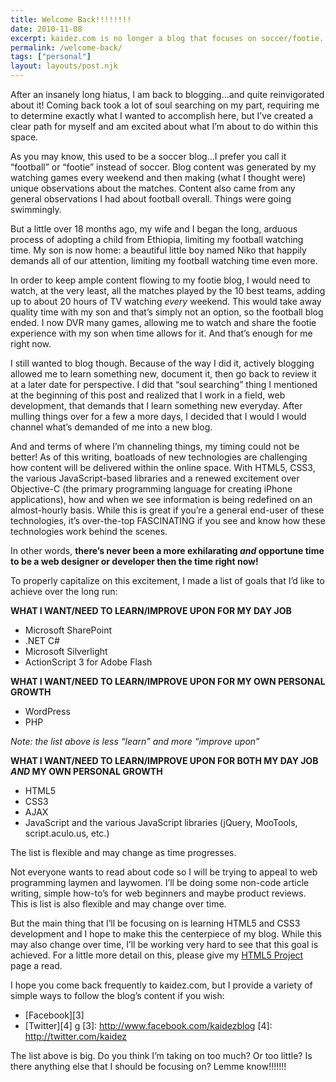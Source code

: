```yaml
---
title: Welcome Back!!!!!!!!
date: 2010-11-08
excerpt: kaidez.com is no longer a blog that focuses on soccer/footie...it now focuses on web development.
permalink: /welcome-back/
tags: ["personal"]
layout: layouts/post.njk
---
```

After an insanely long hiatus, I am back to blogging…and quite reinvigorated about it! Coming back took a lot of soul searching on my part, requiring me to determine exactly what I wanted to accomplish here, but I’ve created a clear path for myself and am excited about what I’m about to do within this space.

As you may know, this used to be a soccer blog…I prefer you call it “football” or “footie” instead of soccer. Blog content was generated by my watching games every weekend and then making (what I thought were) unique observations about the matches. Content also came from any general observations I had about football overall. Things were going swimmingly.

But a little over 18 months ago, my wife and I began the long, arduous process of adopting a child from Ethiopia, limiting my football watching time. My son is now home: a beautiful little boy named Niko that happily demands all of our attention, limiting my football watching time even more.

In order to keep ample content flowing to my footie blog, I would need to watch, at the very least, all the matches played by the 10 best teams, adding up to about 20 hours of TV watching *every* weekend. This would take away quality time with my son and that’s simply not an option, so the football blog ended. I now DVR many games, allowing me to watch and share the footie experience with my son when time allows for it. And that’s enough for me right now.

I still wanted to blog though. Because of the way I did it, actively blogging allowed me to learn something new, document it, then go back to review it at a later date for perspective. I did that “soul searching” thing I mentioned at the beginning of this post and realized that I work in a field, web development, that demands that I learn something new everyday. After mulling things over for a few a more days, I decided that I would I would channel what’s demanded of me into a new blog.

And and terms of where I’m channeling things, my timing could not be better! As of this writing, boatloads of new technologies are challenging how content will be delivered within the online space. With HTML5, CSS3, the various JavaScript-based libraries and a renewed excitement over Objective-C (the primary programming language for creating iPhone applications), how and when we see information is being redefined on an almost-hourly basis. While this is great if you’re a general end-user of these technologies, it’s over-the-top FASCINATING if you see and know how these technologies work behind the scenes.

In other words, **there’s never been a more exhilarating *and* opportune time to be a web designer or developer then the time right now!**

To properly capitalize on this excitement, I made a list of goals that I’d like to achieve over the long run:

**WHAT I WANT/NEED TO LEARN/IMPROVE UPON FOR MY DAY JOB**

*   Microsoft SharePoint
*   .NET C#
*   Microsoft Silverlight
*   ActionScript 3 for Adobe Flash

**WHAT I WANT/NEED TO LEARN/IMPROVE UPON FOR MY OWN PERSONAL GROWTH**

*   WordPress
*   PHP

*Note: the list above is less “learn” and more “improve upon”*

**WHAT I WANT/NEED TO LEARN/IMPROVE UPON FOR BOTH MY DAY JOB *AND* MY OWN PERSONAL GROWTH**

*   HTML5
*   CSS3
*   AJAX
*   JavaScript and the various JavaScript libraries (jQuery, MooTools, script.aculo.us, etc.)

The list is flexible and may change as time progresses.

Not everyone wants to read about code so I will be trying to appeal to web programming laymen and laywomen. I’ll be doing some non-code article writing, simple how-to’s for web beginners and maybe product reviews. This is list is also flexible and may change over time.

But the main thing that I’ll be focusing on is learning HTML5 and CSS3 development and I hope to make this the centerpiece of my blog. While this may also change over time, I’ll be working very hard to see that this goal is achieved. For a little more detail on this, please give my [HTML5 Project][1] page a read.

 [1]: http://kaidez.com/html5-project/

I hope you come back frequently to kaidez.com, but I provide a variety of simple ways to follow the blog’s content if you wish:

*   [Facebook][3]
*   [Twitter][4]
g
 [3]: http://www.facebook.com/kaidezblog
 [4]: http://twitter.com/kaidez

The list above is big. Do you think I’m taking on too much? Or too little? Is there anything else that I should be focusing on? Lemme know!!!!!!!